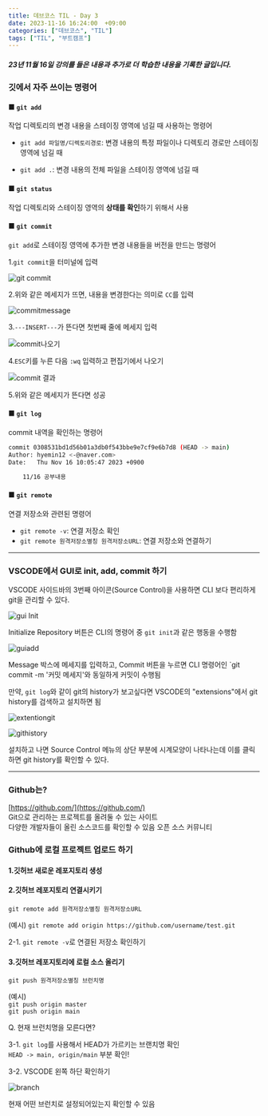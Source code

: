 ```yaml
---
title: 데브코스 TIL - Day 3
date: 2023-11-16 16:24:00  +09:00
categories: ["데브코스", "TIL"]
tags: ["TIL", "부트캠프"]
---
```


##### 23년 11월 16일 강의를 들은 내용과 추가로 더 학습한 내용을 기록한 글입니다.

### 깃에서 자주 쓰이는 명령어

#### ■ `git add`

작업 디렉토리의 변경 내용을 스테이징 영역에 넘길 때 사용하는 명령어

- `git add 파일명/디렉토리경로`: 변경 내용의 특정 파일이나 디렉토리 경로만 스테이징 영역에 넘길 때

- `git add .`: 변경 내용의 전체 파일을 스테이징 영역에 넘길 때

#### ■ `git status`

작업 디렉토리와 스테이징 영역의 **상태를 확인**하기 위해서 사용

#### ■ `git commit`

`git add`로 스테이징 영역에 추가한 변경 내용들을 버전을 만드는 명령어

1.`git commit`을 터미널에 입력

![git commit](https://github.com/hyemin12/hyemin12.github.io/assets/66300732/049f60b1-7d12-48de-817d-0361c19896c1)

2.위와 같은 메세지가 뜨면, 내용을 변경한다는 의미로 `CC`를 입력

![commitmessage](https://github.com/hyemin12/hyemin12.github.io/assets/66300732/7229ad38-81d2-4d44-8dd9-c3109210e431)

3.`---INSERT---`가 뜬다면 첫번째 줄에 메세지 입력

![commit나오기](https://github.com/hyemin12/hyemin12.github.io/assets/66300732/b4e0bbe2-fa4e-423c-add5-1b693cc9584c)

4.`ESC`키를 누른 다음 `:wq` 입력하고 편집기에서 나오기

![commit 결과](https://github.com/hyemin12/hyemin12.github.io/assets/66300732/a7e649f6-f5c0-41a0-aabe-5161c9209ffa)

5.위와 같은 메세지가 뜬다면 성공

#### ■ `git log`

commit 내역을 확인하는 명령어

```bash
commit 0308531bd1d56b01a3db0f543bbe9e7cf9e6b7d8 (HEAD -> main)
Author: hyemin12 <-@naver.com>
Date:   Thu Nov 16 10:05:47 2023 +0900

    11/16 공부내용
```

#### ■ `git remote`

연결 저장소와 관련된 명령어

- `git remote -v`: 연결 저장소 확인
- `git remote 원격저장소별칭 원격저장소URL`: 연결 저장소와 연결하기

---

### VSCODE에서 GUI로 init, add, commit 하기

VSCODE 사이드바의 3번째 아이콘(Source Control)을 사용하면 CLI 보다 편리하게 git을 관리할 수 있다.

![gui Init](https://github.com/hyemin12/hyemin12.github.io/assets/66300732/9923d4cd-71fa-4a24-89fb-4a5bc6f81074)

Initialize Repository 버튼은 CLI의 명령어 중 `git init`과 같은 행동을 수행함

![guiadd](https://github.com/hyemin12/hyemin12.github.io/assets/66300732/2cead4f4-ce2d-413b-9de8-46d0662a01f7)

Message 박스에 메세지를 입력하고, Commit 버튼을 누르면 CLI 명령어인 `git commit -m '커밋 메세지'와 동일하게 커밋이 수행됨

만약, `git log`와 같이 git의 history가 보고싶다면 VSCODE의 "extensions"에서 git history를 검색하고 설치하면 됨

![extentiongit](https://github.com/hyemin12/hyemin12.github.io/assets/66300732/6fce28da-d9a9-4177-83d4-c8a0703f2375)

![githistory](https://github.com/hyemin12/hyemin12.github.io/assets/66300732/e3993cd3-a1c0-477a-a899-f5f147c97556)

설치하고 나면 Source Control 메뉴의 상단 부분에 시계모양이 나타나는데 이를 클릭하면 git history를 확인할 수 있다.

---

### Github는?

[https://github.com/](https://github.com/)  
Git으로 관리하는 프로젝트를 올려둘 수 있는 사이트  
다양한 개발자들이 올린 소스코드를 확인할 수 있음
오픈 소스 커뮤니티

### Github에 로컬 프로젝트 업로드 하기

#### 1.깃허브 새로운 레포지토리 생성

#### 2.깃허브 레포지토리 연결시키기

`git remote add 원격저장소별칭 원격저장소URL`

(예시)
`git remote add origin https://github.com/username/test.git`

2-1. `git remote -v`로 연결된 저장소 확인하기

#### 3.깃허브 레포지토리에 로컬 소스 올리기

`git push 원격저장소별칭 브런치명`

(예시)  
`git push origin master`  
`git push origin main`

Q. 현재 브런치명을 모른다면?

3-1. `git log`를 사용해서 HEAD가 가르키는 브랜치명 확인  
`HEAD -> main, origin/main` 부분 확인!

3-2. VSCODE 왼쪽 하단 확인하기

![branch](https://github.com/hyemin12/hyemin12.github.io/assets/66300732/d5d79572-9303-4ce0-b235-70ca02e8e85c)

현재 어떤 브런치로 설정되어있는지 확인할 수 있음
